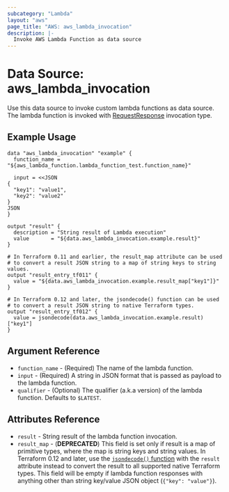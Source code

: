 ```yaml
---
subcategory: "Lambda"
layout: "aws"
page_title: "AWS: aws_lambda_invocation"
description: |-
  Invoke AWS Lambda Function as data source
---
```


# Data Source: aws_lambda_invocation

Use this data source to invoke custom lambda functions as data source.
The lambda function is invoked with [RequestResponse](https://docs.aws.amazon.com/lambda/latest/dg/API_Invoke.html#API_Invoke_RequestSyntax)
invocation type.

## Example Usage

```hcl
data "aws_lambda_invocation" "example" {
  function_name = "${aws_lambda_function.lambda_function_test.function_name}"

  input = <<JSON
{
  "key1": "value1",
  "key2": "value2"
}
JSON
}

output "result" {
  description = "String result of Lambda execution"
  value       = "${data.aws_lambda_invocation.example.result}"
}

# In Terraform 0.11 and earlier, the result_map attribute can be used
# to convert a result JSON string to a map of string keys to string values.
output "result_entry_tf011" {
  value = "${data.aws_lambda_invocation.example.result_map["key1"]}"
}

# In Terraform 0.12 and later, the jsondecode() function can be used
# to convert a result JSON string to native Terraform types.
output "result_entry_tf012" {
  value = jsondecode(data.aws_lambda_invocation.example.result)["key1"]
}
```

## Argument Reference

 * `function_name` - (Required) The name of the lambda function.
 * `input` - (Required) A string in JSON format that is passed as payload to the lambda function.
 * `qualifier` - (Optional) The qualifier (a.k.a version) of the lambda function. Defaults
 to `$LATEST`.

## Attributes Reference

 * `result` - String result of the lambda function invocation.
 * `result_map` - (**DEPRECATED**) This field is set only if result is a map of primitive types, where the map is string keys and string values. In Terraform 0.12 and later, use the [`jsondecode()` function](/docs/configuration/functions/jsondecode.html) with the `result` attribute instead to convert the result to all supported native Terraform types.
 This field will be empty if lambda function responses with anything other than string key/value JSON object (`{"key": "value"}`).
